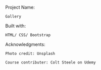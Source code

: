 Project Name:

	Gallery

Built with: 
	
	HTML/ CSS/ Bootstrap

Acknowledgments:
	
	Photo credit: Unsplash
	
	Course contributer: Colt Steele on Udemy

